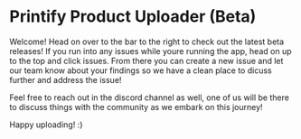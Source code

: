 # Printify Product Uploader (Beta)

Welcome! Head on over to the bar to the right to check out the latest beta releases! If you run into any issues while youre running the app, head on up to the top and click issues. From there you can create a new issue and let our team know about your findings so we have a clean place to dicuss further and address the issue!

Feel free to reach out in the discord channel as well, one of us will be there to discuss things with the community as we embark on this journey!


Happy uploading! :)
